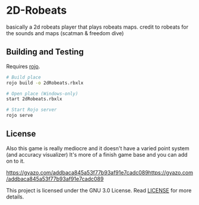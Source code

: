 # 2D-Robeats
basically a 2d robeats player that plays robeats maps. credit to robeats for the sounds and maps (scatman &amp; freedom dive)

## Building and Testing

Requires [rojo](https://github.com/rojo-rbx/rojo).

```bash
# Build place
rojo build -o 2dRobeats.rbxlx

# Open place (Windows-only)
start 2dRobeats.rbxlx

# Start Rojo server
rojo serve
```

## License

Also this game is really mediocre and it doesn't have a varied point system (and accuracy visualizer)
It's more of a finish game base and you can add on to it.

https://gyazo.com/addbaca845a53f77b93af91e7cadc089https://gyazo.com/addbaca845a53f77b93af91e7cadc089

This project is licensed under the GNU 3.0 License. Read [LICENSE](LICENSE) for more details.
